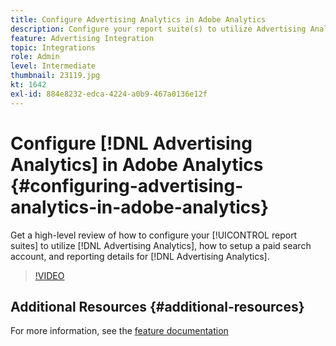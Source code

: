 ```yaml
---
title: Configure Advertising Analytics in Adobe Analytics
description: Configure your report suite(s) to utilize Advertising Analytics.
feature: Advertising Integration
topic: Integrations
role: Admin
level: Intermediate
thumbnail: 23119.jpg
kt: 1642
exl-id: 884e8232-edca-4224-a0b9-467a0136e12f
---
```

# Configure [!DNL Advertising Analytics] in Adobe Analytics {#configuring-advertising-analytics-in-adobe-analytics}

Get a high-level review of how to configure your [!UICONTROL report suites] to utilize [!DNL Advertising Analytics], how to setup a paid search account, and reporting details for [!DNL Advertising Analytics].

>[!VIDEO](https://video.tv.adobe.com/v/23119/?quality=12&learn=on)

## Additional Resources {#additional-resources}

For more information, see the [feature documentation](https://experienceleague.adobe.com/docs/analytics/integration/advertising-analytics/overview.html)
